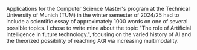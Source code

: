 Applications for the Computer Science Master's program at the Technical University of Munich (TUM) in the winter semester of 2024/25 had to include a scientific essay of approximately 1000 words on one of several possible topics. I chose to write mine about the topic "The role of Artificial Intelligence in future technology.", focusing on the varied history of AI and the theorized possibility of reaching AGI via increasing multimodality.
